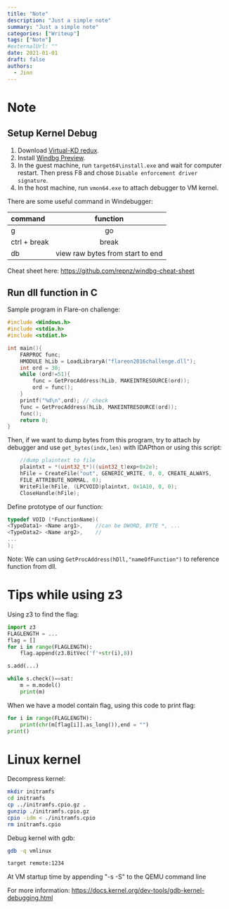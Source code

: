 ```yaml
---
title: "Note"
description: "Just a simple note"
summary: "Just a simple note"
categories: ["Writeup"]
tags: ["Note"]
#externalUrl: ""
date: 2021-01-01
draft: false
authors:
  - Jinn
---
```


# Note

## Setup Kernel Debug

1. Download [Virtual-KD redux](https://github.com/4d61726b/VirtualKD-Redux).
2. Install [Windbg Preview](https://www.google.com/url?sa=t&rct=j&q=&esrc=s&source=web&cd=&ved=2ahUKEwi11Myk0Ob7AhXltlYBHeXlDsgQFnoECAsQAQ&url=https%3A%2F%2Fwww.microsoft.com%2Fstore%2Fapps%2F9pgjgd53tn86&usg=AOvVaw3WMwYktm6pOGcpYO-JxdQ3).
3. In the guest machine, run `target64\install.exe` and wait for computer restart. Then press F8 and chose `Disable enforcement driver signature`.
4. In the host machine, run `vmon64.exe` to attach debugger to VM kernel.

There are some useful command in Windebugger:

| command | function |
|:-------- |:--------:|
| g     |  go   |
|  ctrl + break     |   break   |
| db <start> <end> | view raw bytes from start to end |


Cheat sheet here: https://github.com/repnz/windbg-cheat-sheet
    
## Run dll function in C
    
Sample program in Flare-on challenge:

```c
#include <Windows.h>
#include <stdio.h>
#include <stdint.h>

int main(){
	FARPROC func;
	HMODULE hLib = LoadLibraryA("flareon2016challenge.dll");
	int ord = 30;
	while (ord!=51){
		func = GetProcAddress(hLib, MAKEINTRESOURCE(ord));
		ord = func();
	}
	printf("%d\n",ord); // check
	func = GetProcAddress(hLib, MAKEINTRESOURCE(ord));
	func();
	return 0;
}
```

Then, if we want to dump bytes from this program, try to attach by debugger and use `get_bytes(indx,len)` with IDAPthon or using this script:
    
```c
    //dump plaintext to file
	plaintxt = *(uint32_t*)((uint32_t)exp+0x2e);
	hFile = CreateFile("out", GENERIC_WRITE, 0, 0, CREATE_ALWAYS, 
	FILE_ATTRIBUTE_NORMAL, 0);
	WriteFile(hFile, (LPCVOID)plaintxt, 0x1A10, 0, 0);
	CloseHandle(hFile);
```

Define prototype of our function:
    
```c
typedef VOID (*FunctionName)(
<TypeData1> <Name arg1>,    //can be DWORD, BYTE *, ...
<TypeData2> <Name arg2>,    //
...
);
```
Note: We can using `GetProcAddress(hDll,"nameOfFunction")` to reference function from dll.

# Tips while using z3

Using z3 to find the flag:
    
```python
import z3
FLAGLENGTH = ...
flag = []
for i in range(FLAGLENGTH):
    flag.append(z3.BitVec('f'+str(i),8))

s.add(...)

while s.check()==sat:
    m = m.model()
    print(m)
```
    
When we have a model contain flag, using this code to print flag:
```python
for i in range(FLAGLENGTH):
    print(chr(m[flag[i]].as_long()),end = "")
print()
```

# Linux kernel

Decompress kernel:

```bash
mkdir initramfs
cd initramfs
cp ../initramfs.cpio.gz .
gunzip ./initramfs.cpio.gz
cpio -idm < ./initramfs.cpio
rm initramfs.cpio
```

Debug kernel with gdb:
```bash
gdb -q vmlinux

target remote:1234
```
At VM startup time by appending "-s -S" to the QEMU command line

For more information: https://docs.kernel.org/dev-tools/gdb-kernel-debugging.html